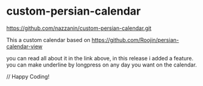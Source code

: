 # custom-persian-calendar

https://github.com/nazzanin/custom-persian-calendar.git

This a custom calendar based on https://github.com/Roojin/persian-calendar-view 

you can read all about it in the link above, in this release i added a feature. you can make underline by longpress on any day you want on the calendar.

// Happy Coding!
